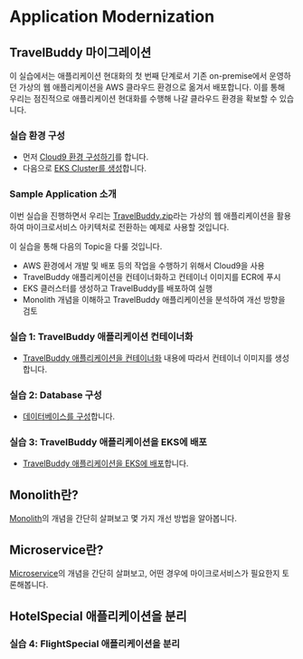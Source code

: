 # Application Modernization

## TravelBuddy 마이그레이션

이 실습에서는 애플리케이션 현대화의 첫 번째 단계로서 기존 on-premise에서 운영하던 가상의 웹 애플리케이션을 AWS 클라우드 환경으로 옮겨서 배포합니다. 이를 통해 우리는 점진적으로 애플리케이션 현대화를 수행해 나갈 클라우드 환경을 확보할 수 있습니다.

### 실습 환경 구성

- 먼저 [Cloud9 환경 구성하기](./docs/cloud9.md)를 합니다.
- 다음으로 [EKS Cluster를 생성](./docs/eks-cluster.md)합니다.

### Sample Application 소개

이번 실습을 진행하면서 우리는 [TravelBuddy.zip](https://workshops.devax.academy/monoliths-to-microservices/module1/files/TravelBuddy.zip)라는 가상의 웹 애플리케이션을 활용하여 마이크로서비스 아키텍처로 전환하는 예제로 사용할 것입니다.

이 실습을 통해 다음의 Topic을 다룰 것입니다.

- AWS 환경에서 개발 및 배포 등의 작업을 수행하기 위해서 Cloud9을 사용
- TravelBuddy 애플리케이션을 컨테이너화하고 컨테이너 이미지를 ECR에 푸시
- EKS 클러스터를 생성하고 TravelBuddy를 배포하여 실행
- Monolith 개념을 이해하고 TravelBuddy 애플리케이션을 분석하여 개선 방향을 검토

### 실습 1: TravelBuddy 애플리케이션 컨테이너화

- [TravelBuddy 애플리케이션을 컨테이너화](./docs/containerize.md) 내용에 따라서 컨테이너 이미지를 생성합니다.

### 실습 2: Database 구성

- [데이터베이스를 구성](./docs/database.md)합니다.

### 실습 3: TravelBuddy 애플리케이션을 EKS에 배포

- [TravelBuddy 애플리케이션을 EKS에 배포](./docs/deploy.md)합니다.

## Monolith란?

[Monolith](./docs/monolith.md)의 개념을 간단히 살펴보고 몇 가지 개선 방법을 알아봅니다.

## Microservice란?

[Microservice](./docs/%08microservices.md)의 개념을 간단히 살펴보고, 어떤 경우에 마이크로서비스가 필요한지 토론해봅니다.

## HotelSpecial 애플리케이션을 분리

### 실습 4: FlightSpecial 애플리케이션을 분리
